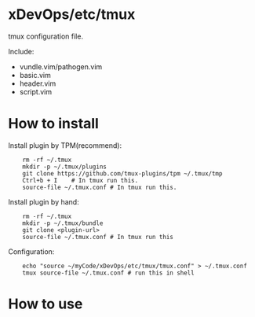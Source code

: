 # xDevOps/etc/tmux

tmux configuration file.

Include:
* vundle.vim/pathogen.vim
* basic.vim
* header.vim
* script.vim

# How to install

Install plugin by TPM(recommend):

        rm -rf ~/.tmux
        mkdir -p ~/.tmux/plugins
        git clone https://github.com/tmux-plugins/tpm ~/.tmux/tmp
        Ctrl+b + I    # In tmux run this.
        source-file ~/.tmux.conf # In tmux run this.

Install plugin by hand:

        rm -rf ~/.tmux
        mkdir -p ~/.tmux/bundle
        git clone <plugin-url>
        source-file ~/.tmux.conf # In tmux run this

Configuration:

        echo "source ~/myCode/xDevOps/etc/tmux/tmux.conf" > ~/.tmux.conf
        tmux source-file ~/.tmux.conf # run this in shell

# How to use
